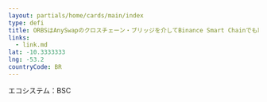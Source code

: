 ```yaml
---
layout: partials/home/cards/main/index
type: defi
title: ORBSはAnySwapのクロスチェーン・ブリッジを介してBinance Smart Chainでも取引可能に
links:
  - link.md
lat: -10.3333333
lng: -53.2
countryCode: BR
---
```


エコシステム：BSC
